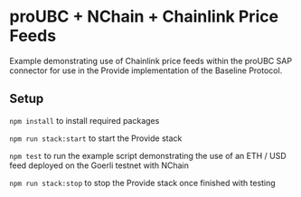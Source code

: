 # proUBC + NChain + Chainlink Price Feeds

Example demonstrating use of Chainlink price feeds within the proUBC SAP connector for use in the Provide implementation of the Baseline Protocol.

## Setup

`npm install` to install required packages

`npm run stack:start` to start the Provide stack

`npm test` to run the example script demonstrating the use of an ETH / USD feed deployed on the Goerli testnet with NChain

`npm run stack:stop` to stop the Provide stack once finished with testing
